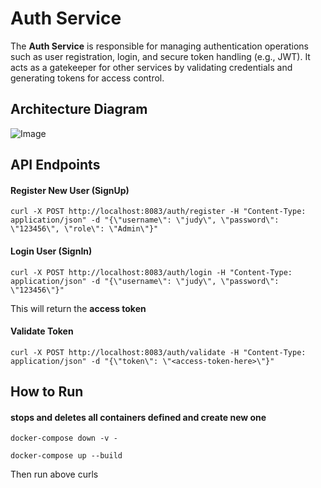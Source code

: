 # Auth Service

The **Auth Service** is responsible for managing authentication operations such as user registration, login, and secure token handling (e.g., JWT). It acts as a gatekeeper for other services by validating credentials and generating tokens for access control.

## Architecture Diagram
![Image](https://github.com/user-attachments/assets/55da1de6-4f58-4f85-845e-bf2e09397500)

## API Endpoints
#### Register New User (SignUp)
```
curl -X POST http://localhost:8083/auth/register -H "Content-Type: application/json" -d "{\"username\": \"judy\", \"password\": \"123456\", \"role\": \"Admin\"}"
```

#### Login User (SignIn)
```
curl -X POST http://localhost:8083/auth/login -H "Content-Type: application/json" -d "{\"username\": \"judy\", \"password\": \"123456\"}"
```
This will return the **access token**

#### Validate Token
```
curl -X POST http://localhost:8083/auth/validate -H "Content-Type: application/json" -d "{\"token\": \"<access-token-here>\"}"
```

## How to Run

#### stops and deletes all containers defined and create new one
```
docker-compose down -v - 
```

```
docker-compose up --build
```
Then run above curls